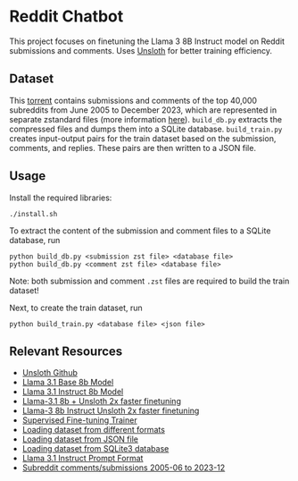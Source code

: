 # Reddit Chatbot

This project focuses on finetuning the Llama 3 8B Instruct model on Reddit submissions and comments. Uses [Unsloth](https://github.com/unslothai/unsloth) for better training efficiency.

## Dataset
This [torrent](https://academictorrents.com/details/20520c420c6c846f555523babc8c059e9daa8fc5) contains submissions and comments of the top 40,000 subreddits from June 2005 to December 2023, which are represented in separate zstandard files (more information [here](https://www.reddit.com/r/pushshift/comments/1akrhg3/separate_dump_files_for_the_top_40k_subreddits/)). ``build_db.py`` extracts the compressed files and dumps them into a SQLite database. ``build_train.py`` creates input-output pairs for the train dataset based on the submission, comments, and replies. These pairs are then written to a JSON file.

## Usage
Install the required libraries:
```
./install.sh
```
To extract the content of the submission and comment files to a SQLite database, run
```
python build_db.py <submission zst file> <database file>
python build_db.py <comment zst file> <database file>
```
Note: both submission and comment ``.zst`` files are required to build the train dataset!

Next, to create the train dataset, run
```
python build_train.py <database file> <json file>
```

## Relevant Resources
* [Unsloth Github](https://github.com/unslothai/unsloth)
* [Llama 3.1 Base 8b Model](https://huggingface.co/unsloth/Meta-Llama-3.1-8B-bnb-4bit)
* [Llama 3.1 Instruct 8b Model](https://huggingface.co/unsloth/Meta-Llama-3.1-8B-Instruct-bnb-4bit)
* [Llama-3.1 8b + Unsloth 2x faster finetuning](https://colab.research.google.com/drive/1Ys44kVvmeZtnICzWz0xgpRnrIOjZAuxp?usp=sharing)
* [Llama-3 8b Instruct Unsloth 2x faster finetuning](https://colab.research.google.com/drive/1XamvWYinY6FOSX9GLvnqSjjsNflxdhNc?usp=sharing)
* [Supervised Fine-tuning Trainer](https://huggingface.co/docs/trl/sft_trainer)
* [Loading dataset from different formats](https://huggingface.co/docs/datasets/en/loading)
* [Loading dataset from JSON file](https://huggingface.co/docs/datasets/en/loading#json)
* [Loading dataset from SQLite3 database](https://huggingface.co/docs/datasets/main/en/tabular_load#sqlite)
* [Llama 3.1 Instruct Prompt Format](https://llama.meta.com/docs/model-cards-and-prompt-formats/llama3_1/#llama-3.1-instruct)
* [Subreddit comments/submissions 2005-06 to 2023-12](https://academictorrents.com/details/20520c420c6c846f555523babc8c059e9daa8fc5)
